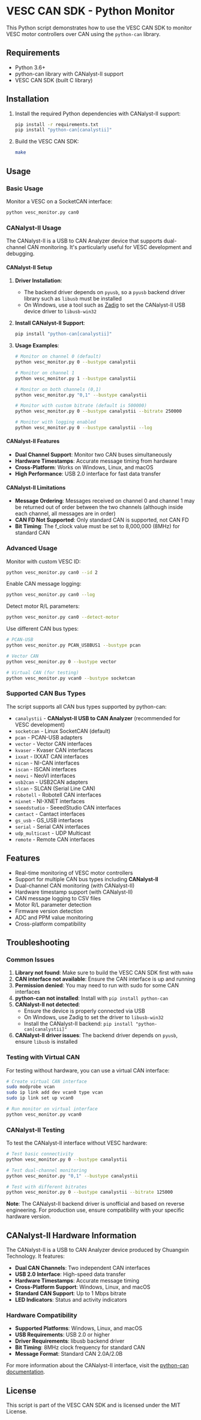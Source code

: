 # VESC CAN SDK - Python Monitor

This Python script demonstrates how to use the VESC CAN SDK to monitor VESC motor controllers over CAN using the `python-can` library.

## Requirements

- Python 3.6+
- python-can library with CANalyst-II support
- VESC CAN SDK (built C library)

## Installation

1. Install the required Python dependencies with CANalyst-II support:
   ```bash
   pip install -r requirements.txt
   pip install "python-can[canalystii]"
   ```

2. Build the VESC CAN SDK:
   ```bash
   make
   ```

## Usage

### Basic Usage

Monitor a VESC on a SocketCAN interface:
```bash
python vesc_monitor.py can0
```

### CANalyst-II Usage

The CANalyst-II is a USB to CAN Analyzer device that supports dual-channel CAN monitoring. It's particularly useful for VESC development and debugging.

#### CANalyst-II Setup

1. **Driver Installation**:
   - The backend driver depends on `pyusb`, so a `pyusb` backend driver library such as `libusb` must be installed
   - On Windows, use a tool such as [Zadig](https://zadig.akeo.ie/) to set the CANalyst-II USB device driver to `libusb-win32`

2. **Install CANalyst-II Support**:
   ```bash
   pip install "python-can[canalystii]"
   ```

3. **Usage Examples**:
   ```bash
   # Monitor on channel 0 (default)
   python vesc_monitor.py 0 --bustype canalystii

   # Monitor on channel 1
   python vesc_monitor.py 1 --bustype canalystii

   # Monitor on both channels (0,1)
   python vesc_monitor.py "0,1" --bustype canalystii

   # Monitor with custom bitrate (default is 500000)
   python vesc_monitor.py 0 --bustype canalystii --bitrate 250000

   # Monitor with logging enabled
   python vesc_monitor.py 0 --bustype canalystii --log
   ```

#### CANalyst-II Features

- **Dual Channel Support**: Monitor two CAN buses simultaneously
- **Hardware Timestamps**: Accurate message timing from hardware
- **Cross-Platform**: Works on Windows, Linux, and macOS
- **High Performance**: USB 2.0 interface for fast data transfer

#### CANalyst-II Limitations

- **Message Ordering**: Messages received on channel 0 and channel 1 may be returned out of order between the two channels (although inside each channel, all messages are in order)
- **CAN FD Not Supported**: Only standard CAN is supported, not CAN FD
- **Bit Timing**: The f_clock value must be set to 8,000,000 (8MHz) for standard CAN

### Advanced Usage

Monitor with custom VESC ID:
```bash
python vesc_monitor.py can0 --id 2
```

Enable CAN message logging:
```bash
python vesc_monitor.py can0 --log
```

Detect motor R/L parameters:
```bash
python vesc_monitor.py can0 --detect-motor
```

Use different CAN bus types:
```bash
# PCAN-USB
python vesc_monitor.py PCAN_USBBUS1 --bustype pcan

# Vector CAN
python vesc_monitor.py 0 --bustype vector

# Virtual CAN (for testing)
python vesc_monitor.py vcan0 --bustype socketcan
```

### Supported CAN Bus Types

The script supports all CAN bus types supported by python-can:

- `canalystii` - **CANalyst-II USB to CAN Analyzer** (recommended for VESC development)
- `socketcan` - Linux SocketCAN (default)
- `pcan` - PCAN-USB adapters
- `vector` - Vector CAN interfaces
- `kvaser` - Kvaser CAN interfaces
- `ixxat` - IXXAT CAN interfaces
- `nican` - NI-CAN interfaces
- `iscan` - ISCAN interfaces
- `neovi` - NeoVI interfaces
- `usb2can` - USB2CAN adapters
- `slcan` - SLCAN (Serial Line CAN)
- `robotell` - Robotell CAN interfaces
- `nixnet` - NI-XNET interfaces
- `seeedstudio` - SeeedStudio CAN interfaces
- `cantact` - Cantact interfaces
- `gs_usb` - GS_USB interfaces
- `serial` - Serial CAN interfaces
- `udp_multicast` - UDP Multicast
- `remote` - Remote CAN interfaces

## Features

- Real-time monitoring of VESC motor controllers
- Support for multiple CAN bus types including **CANalyst-II**
- Dual-channel CAN monitoring (with CANalyst-II)
- Hardware timestamp support (with CANalyst-II)
- CAN message logging to CSV files
- Motor R/L parameter detection
- Firmware version detection
- ADC and PPM value monitoring
- Cross-platform compatibility

## Troubleshooting

### Common Issues

1. **Library not found**: Make sure to build the VESC CAN SDK first with `make`
2. **CAN interface not available**: Ensure the CAN interface is up and running
3. **Permission denied**: You may need to run with sudo for some CAN interfaces
4. **python-can not installed**: Install with `pip install python-can`
5. **CANalyst-II not detected**: 
   - Ensure the device is properly connected via USB
   - On Windows, use Zadig to set the driver to `libusb-win32`
   - Install the CANalyst-II backend: `pip install "python-can[canalystii]"`
6. **CANalyst-II driver issues**: The backend driver depends on `pyusb`, ensure `libusb` is installed

### Testing with Virtual CAN

For testing without hardware, you can use a virtual CAN interface:

```bash
# Create virtual CAN interface
sudo modprobe vcan
sudo ip link add dev vcan0 type vcan
sudo ip link set up vcan0

# Run monitor on virtual interface
python vesc_monitor.py vcan0
```

### CANalyst-II Testing

To test the CANalyst-II interface without VESC hardware:

```bash
# Test basic connectivity
python vesc_monitor.py 0 --bustype canalystii

# Test dual-channel monitoring
python vesc_monitor.py "0,1" --bustype canalystii

# Test with different bitrates
python vesc_monitor.py 0 --bustype canalystii --bitrate 125000
```

**Note**: The CANalyst-II backend driver is unofficial and based on reverse engineering. For production use, ensure compatibility with your specific hardware version.

## CANalyst-II Hardware Information

The CANalyst-II is a USB to CAN Analyzer device produced by Chuangxin Technology. It features:

- **Dual CAN Channels**: Two independent CAN interfaces
- **USB 2.0 Interface**: High-speed data transfer
- **Hardware Timestamps**: Accurate message timing
- **Cross-Platform Support**: Windows, Linux, and macOS
- **Standard CAN Support**: Up to 1 Mbps bitrate
- **LED Indicators**: Status and activity indicators

### Hardware Compatibility

- **Supported Platforms**: Windows, Linux, and macOS
- **USB Requirements**: USB 2.0 or higher
- **Driver Requirements**: libusb backend driver
- **Bit Timing**: 8MHz clock frequency for standard CAN
- **Message Format**: Standard CAN 2.0A/2.0B

For more information about the CANalyst-II interface, visit the [python-can documentation](https://python-can.readthedocs.io/en/stable/interfaces/canalystii.html).

## License

This script is part of the VESC CAN SDK and is licensed under the MIT License. 